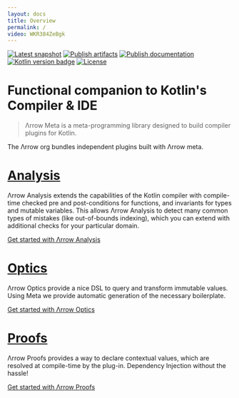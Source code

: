 ```yaml
---
layout: docs
title: Overview
permalink: /
video: WKR384ZeBgk
---
```


[![Latest snapshot](https://img.shields.io/maven-metadata/v?color=0576b6&label=latest%20snapshot&metadataUrl=https%3A%2F%2Foss.sonatype.org%2Fservice%2Flocal%2Frepositories%2Fsnapshots%2Fcontent%2Fio%2Farrow-kt%2Farrow-meta%2Fmaven-metadata.xml)](https://oss.sonatype.org/service/local/repositories/snapshots/content/io/arrow-kt/arrow-meta/)
[![Publish artifacts](https://github.com/arrow-kt/arrow-meta/workflows/Publish%20Artifacts/badge.svg)](https://github.com/arrow-kt/arrow-meta/actions?query=workflow%3A%22Publish+Artifacts%22)
[![Publish documentation](https://github.com/arrow-kt/arrow-meta/workflows/Publish%20Documentation/badge.svg)](https://github.com/arrow-kt/arrow-meta/actions?query=workflow%3A%22Publish+Documentation%22)
[![Kotlin version badge](https://img.shields.io/badge/kotlin-1.5-blue.svg)](https://kotlinlang.org/docs/whatsnew15.html)
[![License](https://img.shields.io/badge/License-Apache%202.0-blue.svg)](http://www.apache.org/licenses/LICENSE-2.0)

# Functional companion to Kotlin's Compiler & IDE

> Λrrow Meta is a meta-programming library designed to build compiler plugins for Kotlin.

The Λrrow org bundles independent plugins built with Λrrow meta.

# [Analysis](analysis-quickstart.html)

Λrrow Analysis extends the capabilities of the Kotlin compiler with compile-time checked pre and post-conditions for functions, and invariants for types and mutable variables. This allows Λrrow Analysis to detect many common types of mistakes (like out-of-bounds indexing), which you can extend with additional checks for your particular domain.

[Get started with Λrrow Analysis](analysis-quickstart.html)

# [Optics](https://arrow-kt.io/docs/optics/)

Λrrow Optics provide a nice DSL to query and transform immutable values. Using Meta we provide automatic generation of the necessary boilerplate.

[Get started with Λrrow Optics](https://arrow-kt.io/docs/optics/)

# [Proofs](/proofs-quickstart.html) 

Λrrow Proofs provides a way to declare contextual values, which are resolved at compile-time by the plug-in. Dependency Injection without the hassle!

[Get started with Λrrow Proofs](proofs-quickstart.html)
